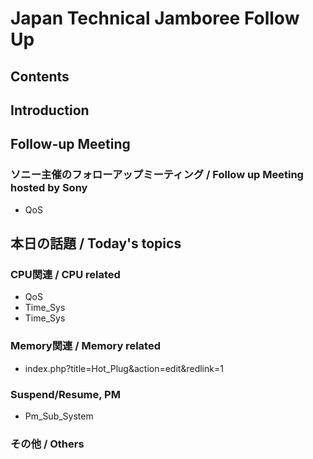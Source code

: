 # Japan Technical Jamboree Follow Up
## Contents
## Introduction
## Follow-up Meeting
### ソニー主催のフォローアップミーティング / Follow up Meeting hosted by Sony
* QoS
## 本日の話題 / Today's topics
### CPU関連 / CPU related
* QoS
* Time_Sys
* Time_Sys
### Memory関連 / Memory related
* index.php?title=Hot_Plug&action=edit&redlink=1
### Suspend/Resume, PM
* Pm_Sub_System
### その他 / Others
